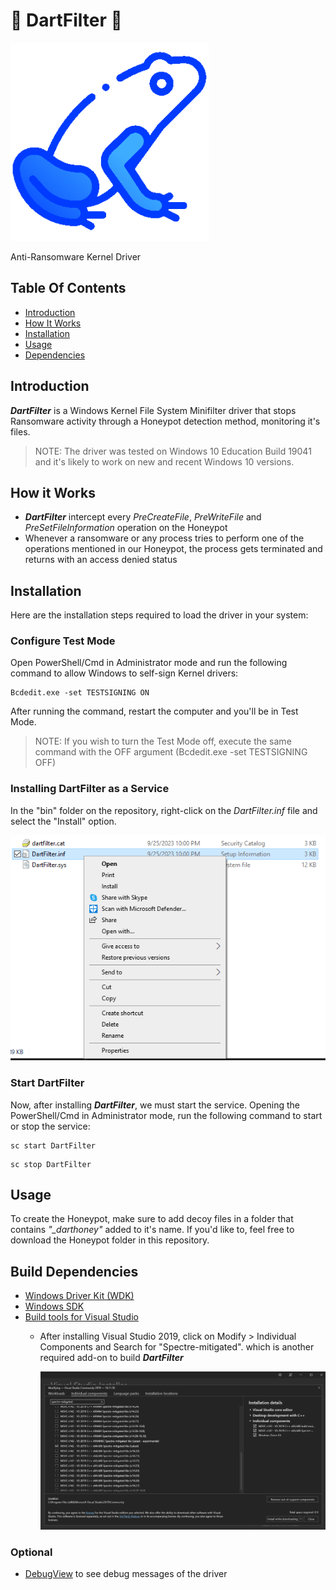 # 🎯 DartFilter 🎯

![Dart Logo](./images/DartIcon.png)

Anti-Ransomware Kernel Driver

## Table Of Contents

- [Introduction](#introduction)
- [How It Works](#how-it-works)
- [Installation](#installation)
- [Usage](#usage)
- [Dependencies](#build-dependencies)

## Introduction

***DartFilter*** is a Windows Kernel File System Minifilter driver that stops Ransomware activity through a Honeypot detection method, monitoring it's files.

> NOTE: The driver was tested on Windows 10 Education Build 19041 and it's likely to work on new and recent Windows 10 versions.

## How it Works

* ***DartFilter*** intercept every _PreCreateFile_, _PreWriteFile_ and _PreSetFileInformation_ operation on the Honeypot
* Whenever a ransomware or any process tries to perform one of the operations mentioned in our Honeypot, the process gets terminated and returns with an access denied status

## Installation

Here are the installation steps required to load the driver in your system:

### Configure Test Mode

Open PowerShell/Cmd in Administrator mode and run the following command to allow Windows to self-sign Kernel drivers:

```
Bcdedit.exe -set TESTSIGNING ON
```

After running the command, restart the computer and you'll be in Test Mode.

> NOTE: If you wish to turn the Test Mode off, execute the same command with the OFF argument (Bcdedit.exe -set TESTSIGNING OFF)

### Installing DartFilter as a Service

In the "bin" folder on the repository, right-click on the _DartFilter.inf_ file and select the "Install" option.

![Installing the driver with .inf file](./images/infinstall.png)

### Start DartFilter

Now, after installing ***DartFilter***, we must start the service. Opening the PowerShell/Cmd in Administrator mode, run the following command to start or stop the service:

```
sc start DartFilter
```

```
sc stop DartFilter
```

## Usage

To create the Honeypot, make sure to add decoy files in a folder that contains *"_darthoney"* added to it's name. If you'd like to, feel free to download the Honeypot folder in this repository.

## Build Dependencies

- [Windows Driver Kit (WDK)](https://go.microsoft.com/fwlink/?linkid=2166289)
- [Windows SDK](https://developer.microsoft.com/en-us/windows/downloads/windows-sdk/)
- [Build tools for Visual Studio](https://visualstudio.microsoft.com/thank-you-downloading-visual-studio/?sku=BuildTools&rel=16)
  - After installing Visual Studio 2019, click on Modify > Individual Components and Search for "Spectre-mitigated". which is another required add-on to build ***DartFilter***

    ![Installing MSVC Spectre-mitigated](./images/spectremitigated.png)

### Optional

- [DebugView](https://learn.microsoft.com/en-us/sysinternals/downloads/debugview) to see debug messages of the driver
